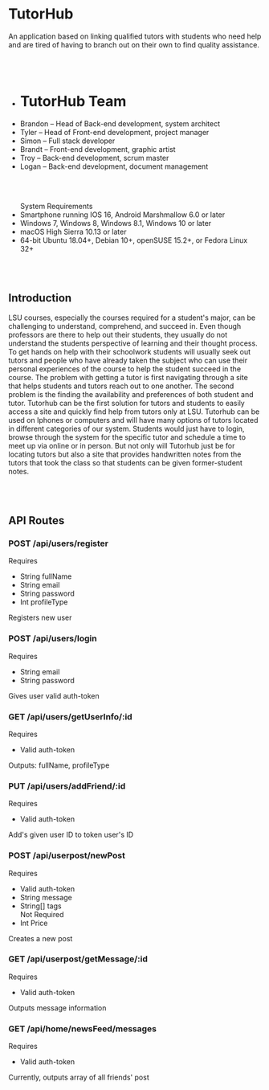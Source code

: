 # TutorHub

An application based on linking qualified tutors with students who need help and are tired of having to branch out on their own to find quality assistance.

<br/><br/>

<ul>
  <li><h1>TutorHub Team</h1></li>
  <li>Brandon – Head of Back-end development, system architect </li>
  <li>Tyler – Head of Front-end development, project manager</li>
  <li>Simon – Full stack developer</li>
  <li>Brandt – Front-end development, graphic artist</li>
  <li>Troy – Back-end development, scrum master</li>
  <li>Logan – Back-end development, document management</li>

</ul>

<br/><br/>

<ul>
System Requirements
  <li>Smartphone running IOS 16, Android Marshmallow 6.0 or later</li>
  <li>Windows 7, Windows 8, Windows 8.1, Windows 10 or later</li>
  <li>macOS High Sierra 10.13 or later</li>
  <li>64-bit Ubuntu 18.04+, Debian 10+, openSUSE 15.2+, or Fedora Linux 32+</li>
</ul>

<br/><br/>

<h2>Introduction</h2>
<p>
LSU courses, especially the courses required for a student's major, can be challenging to understand, comprehend, and succeed in. Even though professors are there to help out their students, they usually do not understand the students perspective of learning and their thought process. To get hands on help with their schoolwork students will usually seek out tutors and people who have already taken the subject who can use their personal experiences of the course to help the student succeed in the course. The problem with getting a tutor is first navigating through a site that helps students and tutors reach out to one another. The second problem is the finding the availability and preferences of both student and tutor.
Tutorhub can be the first solution for tutors and students to easily access a site and quickly find help from tutors only at LSU. Tutorhub can be used on Iphones or computers and will have many options of tutors located in different categories of our system. Students would just have to login, browse through the system for the specific tutor and schedule a time to meet up via online or in person. But not only will Tutorhub just be for locating tutors but also a site that provides handwritten notes from the tutors that took the class so that students can be given former-student notes.</p>

<br/><br/>

<h2>API Routes</h2>

<h3>POST /api/users/register</h3>
Requires
<ul>
  <li>String fullName</li>
  <li>String email</li>
  <li>String password</li>
  <li>Int profileType</li>
</ul>
Registers new user

<h3>POST /api/users/login</h3>
Requires
<ul>
  <li>String email</li>
  <li>String password</li>
</ul>
Gives user valid auth-token

<h3>GET /api/users/getUserInfo/:id</h3>
Requires
<ul>
  <li>Valid auth-token</li>
</ul>
Outputs: fullName, profileType

<h3>PUT /api/users/addFriend/:id</h3>
Requires
<ul>
  <li>Valid auth-token</li>
</ul>
Add's given user ID to token user's ID

<h3>POST /api/userpost/newPost</h3>
Requires
<ul>
  <li>Valid auth-token</li>
  <li>String message</li>
  <li>String[] tags</li>
  Not Required
  <li>Int Price</li>
</ul>
Creates a new post

<h3>GET /api/userpost/getMessage/:id</h3>
Requires
<ul>
  <li>Valid auth-token</li>
</ul>
Outputs message information


<h3>GET /api/home/newsFeed/messages</h3>
Requires
<ul>
  <li>Valid auth-token</li>
</ul>
Currently, outputs array of all friends' post

